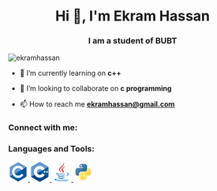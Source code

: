 <h1 align="center">Hi 👋, I'm Ekram Hassan</h1>
<h3 align="center">I am a student of BUBT</h3>

<p align="left"> <img src="https://komarev.com/ghpvc/?username=ekramhassan&label=Profile%20views&color=0e75b6&style=flat" alt="ekramhassan" /> </p>

- 🔭 I’m currently learning on **c++**

- 👯 I’m looking to collaborate on **c programming**

- 📫 How to reach me **ekramhassan@gmail.com**

<h3 align="left">Connect with me:</h3>
<p align="left">
</p>

<h3 align="left">Languages and Tools:</h3>
<p align="left"> <a href="https://www.cprogramming.com/" target="_blank" rel="noreferrer"> <img src="https://raw.githubusercontent.com/devicons/devicon/master/icons/c/c-original.svg" alt="c" width="40" height="40"/> </a> <a href="https://www.w3schools.com/cpp/" target="_blank" rel="noreferrer"> <img src="https://raw.githubusercontent.com/devicons/devicon/master/icons/cplusplus/cplusplus-original.svg" alt="cplusplus" width="40" height="40"/> </a> <a href="https://www.java.com" target="_blank" rel="noreferrer"> <img src="https://raw.githubusercontent.com/devicons/devicon/master/icons/java/java-original.svg" alt="java" width="40" height="40"/> </a> <a href="https://www.python.org" target="_blank" rel="noreferrer"> <img src="https://raw.githubusercontent.com/devicons/devicon/master/icons/python/python-original.svg" alt="python" width="40" height="40"/> </a> </p>


